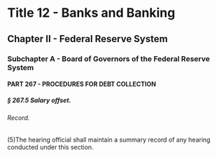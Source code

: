 
# Title 12 - Banks and Banking
## Chapter II - Federal Reserve System
### Subchapter A - Board of Governors of the Federal Reserve System
#### PART 267 - PROCEDURES FOR DEBT COLLECTION
##### § 267.5 Salary offset.
###### Record.

(5)The hearing official shall maintain a summary record of any hearing conducted under this section.
